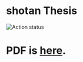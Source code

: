 shotan Thesis
=====
![Action status](https://github.com/shotastage/thesis/workflows/latex/badge.svg)


# **PDF is [here](https://github.com/shotastage/thesis/blob/master/karitoji_NECO_shotan_thesis.pdf).**
